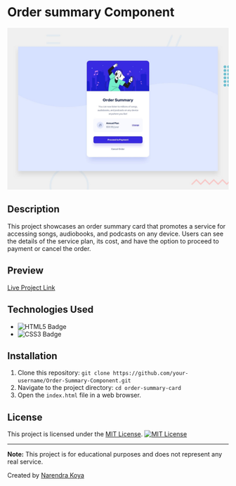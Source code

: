 # Order summary Component

![Design preview for the Order summary card coding challenge](./design/desktop-preview.jpg)


## Description

This project showcases an order summary card that promotes a service for accessing songs, audiobooks, and podcasts on any device. Users can see the details of the service plan, its cost, and have the option to proceed to payment or cancel the order.

## Preview

[Live Project Link](https://narendrakoya999.github.io/Order-Summary-Component/) <!-- Replace with an actual preview screenshot if available -->

## Technologies Used

- ![HTML5 Badge](https://img.shields.io/badge/HTML5-ff5733?style=for-the-badge&logo=html5&logoColor=white)
- ![CSS3 Badge](https://img.shields.io/badge/CSS3-254bdd?style=for-the-badge&logo=css3&logoColor=white)

## Installation

1. Clone this repository: `git clone https://github.com/your-username/Order-Summary-Component.git`
2. Navigate to the project directory: `cd order-summary-card`
3. Open the `index.html` file in a web browser.

## License

This project is licensed under the [MIT License](LICENSE).
[![MIT License](https://img.shields.io/badge/License-MIT-blue.svg)](https://opensource.org/licenses/MIT)

---

**Note:** This project is for educational purposes and does not represent any real service.

Created by [Narendra Koya](https://github.com/NarendraKoya999)

